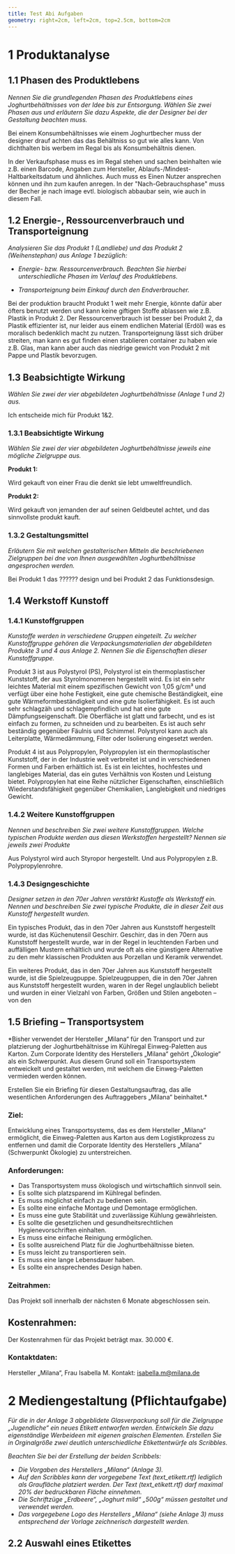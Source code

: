```yaml
---
title: Test Abi Aufgaben
geometry: right=2cm, left=2cm, top=2.5cm, bottom=2cm
---
```


# 1 Produktanalyse
## 1.1 Phasen des Produktlebens
*Nennen Sie die grundlegenden Phasen des Produktlebens eines
Joghurtbehältnisses von der Idee bis zur Entsorgung. Wählen Sie zwei Phasen aus
und erläutern Sie dazu Aspekte, die der Designer bei der Gestaltung beachten
muss.* 

Bei einem Konsumbehältnisses wie einem Joghurtbecher muss der designer drauf
achten das das Behältniss so gut wie alles kann. Von dichthalten bis werbem im
Regal bis als Konsumbehältnis dienen.

In der Verkaufsphase muss es im Regal stehen und sachen beinhalten wie z.B.
einen Barcode, Angaben zum Hersteller, Ablaufs-/Mindest-Haltbarkeitsdatum und
ähnliches. Auch muss es Einen Nutzer ansprechen können und ihn zum kaufen
anregen. In der "Nach-Gebrauchsphase" muss der Becher je nach image evtl.
biologisch abbaubar sein, wie auch in diesem Fall.

## 1.2 Energie-, Ressourcenverbrauch und Transporteignung
*Analysieren Sie das Produkt 1 (Landliebe) und das Produkt 2 (Weihenstephan) aus Anlage 1 bezüglich:*

- *Energie- bzw. Ressourcenverbrauch. Beachten Sie hierbei unterschiedliche Phasen im Verlauf des Produktlebens.*

- *Transporteignung beim Einkauf durch den Endverbraucher.*


Bei der produktion braucht Produkt 1 weit mehr Energie, könnte dafür aber
öfters benutzt werden und kann keine giftigen Stoffe ablassen wie z.B. Plastik
in Produkt 2. Der Ressourcenverbrauch ist besser bei Produkt 2, da Plastik
effizienter ist, nur leider aus einem endlichen Material (Erdöl) was es
moralisch bedenklich macht zu nutzen. 
Transporteignung lässt sich drüber streiten, man kann es gut finden einen
stablieren container zu haben wie z.B. Glas, man kann aber auch das niedrige
gewicht von Produkt 2 mit Pappe und Plastik bevorzugen.

## 1.3 Beabsichtigte Wirkung
*Wählen Sie zwei der vier abgebildeten Joghurtbehältnisse (Anlage 1 und 2) aus.*

Ich entscheide mich für Produkt 1&2.
### 1.3.1 Beabsichtigte Wirkung
*Wählen Sie zwei der vier abgebildeten Joghurtbehältnisse jeweils eine mögliche Zielgruppe aus.*

**Produkt 1:**

Wird gekauft von einer Frau die denkt sie lebt umweltfreundlich.

**Produkt 2:** 

Wird gekauft von jemanden der auf seinen Geldbeutel achtet, und das sinnvollste
produkt kauft.

### 1.3.2 Gestaltungsmittel
*Erläutern Sie mit welchen gestalterischen Mitteln die beschriebenen Zielgruppen bei dne von Ihnen ausgewählten Joghurtbehältnisse angesprochen werden.*

Bei Produkt 1 das ?????? design und bei Produkt 2 das Funktionsdesign.

## 1.4 Werkstoff Kunstoff
### 1.4.1 Kunstoffgruppen
*Kunstoffe werden in verschiedene Gruppen eingeteilt.
Zu welcher Kunstoffgruppe gehören die Verpackungsmaterialien der abgebildeten Produkte 3 und 4 aus Anlage 2. Nennen Sie die Eigenschaften dieser Kunstoffgruppe.*

Produkt 3 ist aus Polystyrol (PS), Polystyrol ist ein thermoplastischer
Kunststoff, der aus Styrolmonomeren hergestellt wird. Es ist ein sehr leichtes
Material mit einem spezifischen Gewicht von 1,05 g/cm³ und verfügt über eine
hohe Festigkeit, eine gute chemische Beständigkeit, eine gute
Wärmeformbeständigkeit und eine gute Isolierfähigkeit. Es ist auch sehr
schlagzäh und schlagempfindlich und hat eine gute Dämpfungseigenschaft. Die
Oberfläche ist glatt und farbecht, und es ist einfach zu formen, zu schneiden
und zu bearbeiten. Es ist auch sehr beständig gegenüber Fäulnis und Schimmel.
Polystyrol kann auch als Leiterplatte, Wärmedämmung, Filter oder Isolierung
eingesetzt werden.

Produkt 4 ist aus Polypropylen, Polypropylen ist ein thermoplastischer
Kunststoff, der in der Industrie weit verbreitet ist und in verschiedenen
Formen und Farben erhältlich ist. Es ist ein leichtes, hochfestes und
langlebiges Material, das ein gutes Verhältnis von Kosten und Leistung bietet.
Polypropylen hat eine Reihe nützlicher Eigenschaften, einschließlich
Wiederstandsfähigkeit gegenüber Chemikalien, Langlebigkeit und niedriges
Gewicht. 

### 1.4.2 Weitere Kunstoffgruppen
*Nennen und beschreiben Sie zwei weitere Kunstoffgruppen. Welche typischen Produkte werden aus diesen Werkstoffen hergestellt? Nennen sie jeweils zwei Produkte* 

Aus Polystyrol wird auch Styropor hergestellt. Und aus Polypropylen z.B. Polypropylenrohre.

### 1.4.3 Designgeschichte
*Designer setzen in den 70er Jahren verstärkt Kustoffe als Werkstoff ein.
Nennen und beschreiben Sie zwei typische Produkte, die in dieser Zeit aus
Kunstoff hergestellt wurden.*

Ein typisches Produkt, das in den 70er Jahren aus Kunststoff hergestellt wurde, ist das Küchenutensil Geschirr. Geschirr, das in den 70ern aus Kunststoff hergestellt wurde, war in der Regel in leuchtenden Farben und auffälligen Mustern erhältlich und wurde oft als eine günstigere Alternative zu den mehr klassischen Produkten aus Porzellan und Keramik verwendet.

Ein weiteres Produkt, das in den 70er Jahren aus Kunststoff hergestellt wurde, ist die Spielzeugpuppe. Spielzeugpuppen, die in den 70er Jahren aus Kunststoff hergestellt wurden, waren in der Regel unglaublich beliebt und wurden in einer Vielzahl von Farben, Größen und Stilen angeboten – von den


## 1.5 Briefing – Transportsystem
*Bisher verwendet der Hersteller „Milana“ für den Transport und zur platzierung
der Joghurtbehältnisse im Kühlregal Einweg-Paletten aus Karton. Zum Corporate
Identity des Herstellers „Milana“ gehört „Ökologie“ als ein Schwerpunkt. Aus
diesem Grund soll ein Transportsystem entweickelt und gestaltet werden, mit
welchem die Einweg-Paletten vermieden werden können.

Erstellen Sie ein Briefing für diesen Gestaltungsauftrag, das alle wesentlichen
Anforderungen des Auftraggebers „Milana“ beinhaltet.*

### Ziel: 
Entwicklung eines Transportsystems, das es dem Hersteller „Milana“ ermöglicht, die Einweg-Paletten aus Karton aus dem Logistikprozess zu entfernen und damit die Corporate Identity des Herstellers „Milana“ (Schwerpunkt Ökologie) zu unterstreichen.

### Anforderungen: 
- Das Transportsystem muss ökologisch und wirtschaftlich sinnvoll sein. 
- Es sollte sich platzsparend im Kühlregal befinden. 
-	Es muss möglichst einfach zu bedienen sein. 
-	Es sollte eine einfache Montage und Demontage ermöglichen. 
-	Es muss eine gute Stabilität und zuverlässige Kühlung gewährleisten. 
-	Es sollte die gesetzlichen und gesundheitsrechtlichen Hygienevorschriften einhalten. 
-	Es muss eine einfache Reinigung ermöglichen. 
-	Es sollte ausreichend Platz für die Joghurtbehältnisse bieten. 
-	Es muss leicht zu transportieren sein. 
-	Es muss eine lange Lebensdauer haben. 
-	Es sollte ein ansprechendes Design haben. 

### Zeitrahmen: 
Das Projekt soll innerhalb der nächsten 6 Monate abgeschlossen sein. 

## Kostenrahmen:
Der Kostenrahmen für das Projekt beträgt max. 30.000 €. 

### Kontaktdaten:
Hersteller „Milana“, Frau Isabella M. Kontakt: isabella.m@milana.de

# 2 Mediengestaltung (Pflichtaufgabe)
*Für die in der Anlage 3 abgeblidete Glasverpackung soll für die Zielgruppe „Jugendliche“ ein neues Etikett entworfen werden. Entwickeln Sie dazu eigenständige Werbeideen mit eigenen graischen Elementen. Erstellen Sie in Orginalgröße zwei deutlich unterschiedliche Etikettentwürfe als Scribbles.*

*Beachten Sie bei der Erstellung der beiden Scribbels:*

- *Die Vorgaben des Herstellers „Milana“ (Anlage 3).*
- *Auf den Scribbles kann der vorgegebene Text (text_etikett.rtf) lediglich als
  Graufläche platziert werden. Der Text (text_etikett.rtf) darf maximal 20% der
  bedruckbaren Fläche einnehmen.*
- *Die Schriftzüge „Erdbeere“, „Joghurt mild“ „500g“ müssen gestaltet und
  verwendet werden.*
- *Das vorgegebene Logo des Herstellers „Milana“ (siehe Anlage 3) muss
  entsprechend der Vorlage zeichnerisch dargestellt werden.*

## 2.2 Auswahl eines Etikettes



